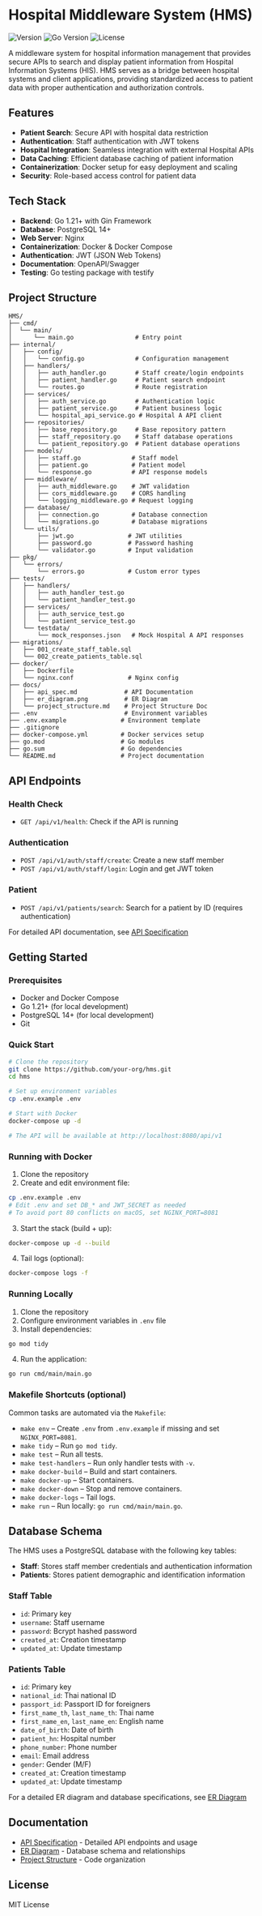 # Hospital Middleware System (HMS)

![Version](https://img.shields.io/badge/version-1.0.0-blue.svg)
![Go Version](https://img.shields.io/badge/go-1.21%2B-00ADD8.svg)
![License](https://img.shields.io/badge/license-MIT-green.svg)

A middleware system for hospital information management that provides secure APIs to search and display patient information from Hospital Information Systems (HIS). HMS serves as a bridge between hospital systems and client applications, providing standardized access to patient data with proper authentication and authorization controls.

## Features

- **Patient Search**: Secure API with hospital data restriction
- **Authentication**: Staff authentication with JWT tokens
- **Hospital Integration**: Seamless integration with external Hospital APIs
- **Data Caching**: Efficient database caching of patient information
- **Containerization**: Docker setup for easy deployment and scaling
- **Security**: Role-based access control for patient data

## Tech Stack

- **Backend**: Go 1.21+ with Gin Framework
- **Database**: PostgreSQL 14+
- **Web Server**: Nginx
- **Containerization**: Docker & Docker Compose
- **Authentication**: JWT (JSON Web Tokens)
- **Documentation**: OpenAPI/Swagger
- **Testing**: Go testing package with testify

## Project Structure

```
HMS/
├── cmd/
│  └── main/
│      └── main.go                 # Entry point
├── internal/
│   ├── config/
│   │   └── config.go              # Configuration management
│   ├── handlers/
│   │   ├── auth_handler.go        # Staff create/login endpoints
│   │   ├── patient_handler.go     # Patient search endpoint
│   │   └── routes.go              # Route registration
│   ├── services/
│   │   ├── auth_service.go        # Authentication logic
│   │   ├── patient_service.go     # Patient business logic
│   │   └── hospital_api_service.go # Hospital A API client
│   ├── repositories/
│   │   ├── base_repository.go     # Base repository pattern
│   │   ├── staff_repository.go    # Staff database operations
│   │   └── patient_repository.go  # Patient database operations
│   ├── models/
│   │   ├── staff.go              # Staff model
│   │   ├── patient.go            # Patient model
│   │   └── response.go           # API response models
│   ├── middleware/
│   │   ├── auth_middleware.go    # JWT validation
│   │   ├── cors_middleware.go    # CORS handling
│   │   └── logging_middleware.go # Request logging
│   ├── database/
│   │   ├── connection.go         # Database connection
│   │   └── migrations.go         # Database migrations
│   └── utils/
│       ├── jwt.go               # JWT utilities
│       ├── password.go          # Password hashing
│       └── validator.go         # Input validation
├── pkg/
│   └── errors/
│       └── errors.go            # Custom error types
├── tests/
│   ├── handlers/
│   │   ├── auth_handler_test.go
│   │   └── patient_handler_test.go
│   ├── services/
│   │   ├── auth_service_test.go
│   │   └── patient_service_test.go
│   └── testdata/
│       └── mock_responses.json   # Mock Hospital A API responses
├── migrations/
│   ├── 001_create_staff_table.sql
│   └── 002_create_patients_table.sql
├── docker/
│   ├── Dockerfile
│   └── nginx.conf               # Nginx config
├── docs/
│   ├── api_spec.md             # API Documentation
│   ├── er_diagram.png          # ER Diagram
│   └── project_structure.md    # Project Structure Doc
├── .env                        # Environment variables
├── .env.example               # Environment template
├── .gitignore
├── docker-compose.yml         # Docker services setup
├── go.mod                     # Go modules
├── go.sum                     # Go dependencies
└── README.md                  # Project documentation
```

## API Endpoints

### Health Check
- `GET /api/v1/health`: Check if the API is running

### Authentication
- `POST /api/v1/auth/staff/create`: Create a new staff member
- `POST /api/v1/auth/staff/login`: Login and get JWT token

### Patient
- `POST /api/v1/patients/search`: Search for a patient by ID (requires authentication)

For detailed API documentation, see [API Specification](./docs/api_spec.md)

## Getting Started

### Prerequisites

- Docker and Docker Compose
- Go 1.21+ (for local development)
- PostgreSQL 14+ (for local development)
- Git

### Quick Start

```bash
# Clone the repository
git clone https://github.com/your-org/hms.git
cd hms

# Set up environment variables
cp .env.example .env

# Start with Docker
docker-compose up -d

# The API will be available at http://localhost:8080/api/v1
```

### Running with Docker

1. Clone the repository
2. Create and edit environment file:

```bash
cp .env.example .env
# Edit .env and set DB_* and JWT_SECRET as needed
# To avoid port 80 conflicts on macOS, set NGINX_PORT=8081
```

3. Start the stack (build + up):

```bash
docker-compose up -d --build
```

4. Tail logs (optional):

```bash
docker-compose logs -f
```

### Running Locally

1. Clone the repository
2. Configure environment variables in `.env` file
3. Install dependencies:

```bash
go mod tidy
```

4. Run the application:

```bash
go run cmd/main/main.go
```

### Makefile Shortcuts (optional)

Common tasks are automated via the `Makefile`:

- `make env` – Create `.env` from `.env.example` if missing and set `NGINX_PORT=8081`.
- `make tidy` – Run `go mod tidy`.
- `make test` – Run all tests.
- `make test-handlers` – Run only handler tests with `-v`.
- `make docker-build` – Build and start containers.
- `make docker-up` – Start containers.
- `make docker-down` – Stop and remove containers.
- `make docker-logs` – Tail logs.
- `make run` – Run locally: `go run cmd/main/main.go`.

## Database Schema

The HMS uses a PostgreSQL database with the following key tables:

- **Staff**: Stores staff member credentials and authentication information
- **Patients**: Stores patient demographic and identification information

### Staff Table
- `id`: Primary key
- `username`: Staff username
- `password`: Bcrypt hashed password
- `created_at`: Creation timestamp
- `updated_at`: Update timestamp

### Patients Table
- `id`: Primary key
- `national_id`: Thai national ID
- `passport_id`: Passport ID for foreigners
- `first_name_th`, `last_name_th`: Thai name
- `first_name_en`, `last_name_en`: English name
- `date_of_birth`: Date of birth
- `patient_hn`: Hospital number
- `phone_number`: Phone number
- `email`: Email address
- `gender`: Gender (M/F)
- `created_at`: Creation timestamp
- `updated_at`: Update timestamp

For a detailed ER diagram and database specifications, see [ER Diagram](./docs/er_diagram.md)

## Documentation

- [API Specification](./docs/api_spec.md) - Detailed API endpoints and usage
- [ER Diagram](./docs/er_diagram.md) - Database schema and relationships
- [Project Structure](./docs/project_structure.md) - Code organization

## License

MIT License
